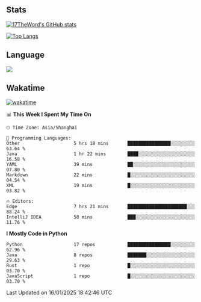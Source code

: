 ## Stats

[![17TheWord's GitHub stats](https://github-readme-stats.vercel.app/api?username=17TheWord&count_private=true&show_icons=true)](https://github.com/anuraghazra/github-readme-stats)

[![Top Langs](https://github-readme-stats.vercel.app/api/top-langs/?username=17TheWord&layout=compact&hide=html)](https://github.com/anuraghazra/github-readme-stats)

## Language

<img align="center" src="https://github-readme-stats-theword.vercel.app/api/wakatime?username=559772f0-9c03-4114-9e11-1b4b8b998e10&layout=compact&theme=dracula&hide_border=true">

## Wakatime

[![wakatime](https://wakatime.com/badge/user/559772f0-9c03-4114-9e11-1b4b8b998e10.svg)](https://wakatime.com/@559772f0-9c03-4114-9e11-1b4b8b998e10)

<!--START_SECTION:waka-->
📊 **This Week I Spent My Time On** 

```text
🕑︎ Time Zone: Asia/Shanghai

💬 Programming Languages: 
Other                    5 hrs 18 mins       ████████████████░░░░░░░░░   63.64 % 
Java                     1 hr 22 mins        ████░░░░░░░░░░░░░░░░░░░░░   16.58 % 
YAML                     39 mins             ██░░░░░░░░░░░░░░░░░░░░░░░   07.80 % 
Markdown                 22 mins             █░░░░░░░░░░░░░░░░░░░░░░░░   04.54 % 
XML                      19 mins             █░░░░░░░░░░░░░░░░░░░░░░░░   03.82 % 

🔥 Editors: 
Edge                     7 hrs 21 mins       ██████████████████████░░░   88.24 % 
IntelliJ IDEA            58 mins             ███░░░░░░░░░░░░░░░░░░░░░░   11.76 % 
```

**I Mostly Code in Python** 

```text
Python                   17 repos            ████████████████░░░░░░░░░   62.96 % 
Java                     8 repos             ███████░░░░░░░░░░░░░░░░░░   29.63 % 
Rust                     1 repo              █░░░░░░░░░░░░░░░░░░░░░░░░   03.70 % 
JavaScript               1 repo              █░░░░░░░░░░░░░░░░░░░░░░░░   03.70 % 
```




 Last Updated on 16/01/2025 18:42:46 UTC
<!--END_SECTION:waka-->
